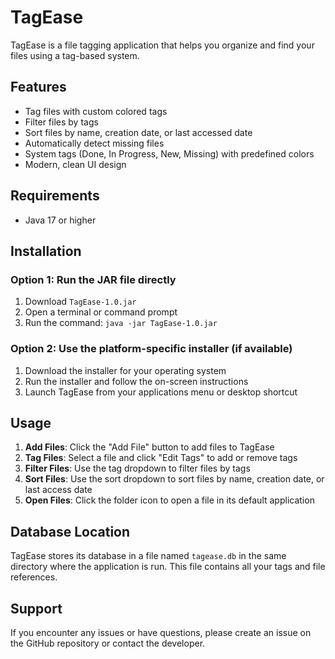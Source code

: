 # TagEase

TagEase is a file tagging application that helps you organize and find your files using a tag-based system.

## Features

- Tag files with custom colored tags
- Filter files by tags
- Sort files by name, creation date, or last accessed date
- Automatically detect missing files
- System tags (Done, In Progress, New, Missing) with predefined colors
- Modern, clean UI design

## Requirements

- Java 17 or higher

## Installation

### Option 1: Run the JAR file directly

1. Download `TagEase-1.0.jar`
2. Open a terminal or command prompt
3. Run the command: `java -jar TagEase-1.0.jar`

### Option 2: Use the platform-specific installer (if available)

1. Download the installer for your operating system
2. Run the installer and follow the on-screen instructions
3. Launch TagEase from your applications menu or desktop shortcut

## Usage

1. **Add Files**: Click the "Add File" button to add files to TagEase
2. **Tag Files**: Select a file and click "Edit Tags" to add or remove tags
3. **Filter Files**: Use the tag dropdown to filter files by tags
4. **Sort Files**: Use the sort dropdown to sort files by name, creation date, or last access date
5. **Open Files**: Click the folder icon to open a file in its default application

## Database Location

TagEase stores its database in a file named `tagease.db` in the same directory where the application is run. This file contains all your tags and file references.

## Support

If you encounter any issues or have questions, please create an issue on the GitHub repository or contact the developer.
